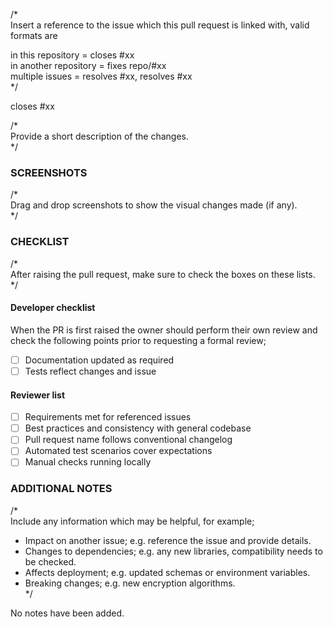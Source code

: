 /*  
Insert a reference to the issue which this pull request is linked with, valid formats are  

in this repository = closes #xx  
in another repository = fixes repo/#xx  
multiple issues = resolves #xx, resolves #xx  
*/

closes #xx

/*  
Provide a short description of the changes.  
*/

### SCREENSHOTS

/*  
Drag and drop screenshots to show the visual changes made (if any).  
*/

### CHECKLIST

/*  
After raising the pull request, make sure to check the boxes on these lists.  
*/

#### Developer checklist

When the PR is first raised the owner should perform their own review and check the following points prior to requesting a formal review;

- [ ] Documentation updated as required
- [ ] Tests reflect changes and issue

#### Reviewer list

- [ ] Requirements met for referenced issues
- [ ] Best practices and consistency with general codebase
- [ ] Pull request name follows conventional changelog
- [ ] Automated test scenarios cover expectations
- [ ] Manual checks running locally

### ADDITIONAL NOTES

/*  
Include any information which may be helpful, for example;  

- Impact on another issue; e.g. reference the issue and provide details.  
- Changes to dependencies; e.g. any new libraries, compatibility needs to be checked.  
- Affects deployment; e.g. updated schemas or environment variables.  
- Breaking changes; e.g. new encryption algorithms.  
*/

No notes have been added.